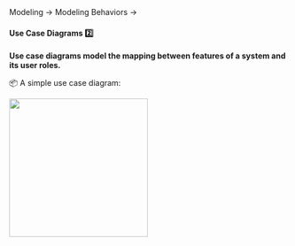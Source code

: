 <div id="path">Modeling → Modeling Behaviors →</div>

<div id="title">

#### Use Case Diagrams :two:

</div>

<div id="body">

**Use case diagrams model the mapping between features of a system and its user roles.**

<tip-box> 

:package: A simple use case diagram:

<img src="{{baseUrl}}/specifyingRequirements/useCases/introduction/images/ticketMachine.png" height="250" />

</tip-box>

</div>

<div id="extras">
</div>